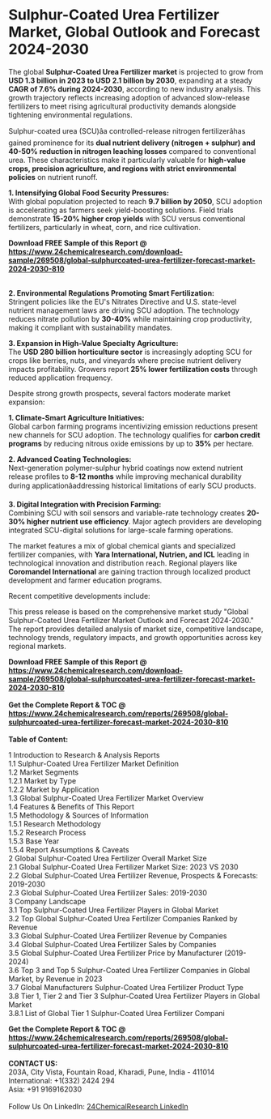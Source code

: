 <h1>Sulphur-Coated Urea Fertilizer Market, Global Outlook and Forecast 2024-2030</h1><p>The global <strong>Sulphur-Coated Urea Fertilizer market</strong> is projected to grow from <strong>USD 1.3 billion in 2023 to USD 2.1 billion by 2030</strong>, expanding at a steady <strong>CAGR of 7.6% during 2024-2030</strong>, according to new industry analysis. This growth trajectory reflects increasing adoption of advanced slow-release fertilizers to meet rising agricultural productivity demands alongside tightening environmental regulations.</p><p>Sulphur-coated urea (SCU)âa controlled-release nitrogen fertilizerâhas gained prominence for its <strong>dual nutrient delivery (nitrogen + sulphur) and 40-50% reduction in nitrogen leaching losses</strong> compared to conventional urea. These characteristics make it particularly valuable for <strong>high-value crops, precision agriculture, and regions with strict environmental policies</strong> on nutrient runoff.</p><p><strong>1. Intensifying Global Food Security Pressures:</strong><br>
With global population projected to reach <strong>9.7 billion by 2050</strong>, SCU adoption is accelerating as farmers seek yield-boosting solutions. Field trials demonstrate <strong>15-20% higher crop yields</strong> with SCU versus conventional fertilizers, particularly in wheat, corn, and rice cultivation.</p><div><b>Download FREE Sample of this Report @ 
            <a href="https://www.24chemicalresearch.com/download-sample/269508/global-sulphurcoated-urea-fertilizer-forecast-market-2024-2030-810">
            https://www.24chemicalresearch.com/download-sample/269508/global-sulphurcoated-urea-fertilizer-forecast-market-2024-2030-810</a></b></div><br><p><strong>2. Environmental Regulations Promoting Smart Fertilization:</strong><br>
Stringent policies like the EU's Nitrates Directive and U.S. state-level nutrient management laws are driving SCU adoption. The technology reduces nitrate pollution by <strong>30-40%</strong> while maintaining crop productivity, making it compliant with sustainability mandates.</p><p><strong>3. Expansion in High-Value Specialty Agriculture:</strong><br>
The <strong>USD 280 billion horticulture sector</strong> is increasingly adopting SCU for crops like berries, nuts, and vineyards where precise nutrient delivery impacts profitability. Growers report <strong>25% lower fertilization costs</strong> through reduced application frequency.</p><p>Despite strong growth prospects, several factors moderate market expansion:</p><p><strong>1. Climate-Smart Agriculture Initiatives:</strong><br>
Global carbon farming programs incentivizing emission reductions present new channels for SCU adoption. The technology qualifies for <strong>carbon credit programs</strong> by reducing nitrous oxide emissions by up to <strong>35%</strong> per hectare.</p><p><strong>2. Advanced Coating Technologies:</strong><br>
Next-generation polymer-sulphur hybrid coatings now extend nutrient release profiles to <strong>8-12 months</strong> while improving mechanical durability during applicationâaddressing historical limitations of early SCU products.</p><p><strong>3. Digital Integration with Precision Farming:</strong><br>
Combining SCU with soil sensors and variable-rate technology creates <strong>20-30% higher nutrient use efficiency</strong>. Major agtech providers are developing integrated SCU-digital solutions for large-scale farming operations.</p><p>The market features a mix of global chemical giants and specialized fertilizer companies, with <strong>Yara International, Nutrien, and ICL</strong> leading in technological innovation and distribution reach. Regional players like <strong>Coromandel International</strong> are gaining traction through localized product development and farmer education programs.</p><p>Recent competitive developments include:</p><p>This press release is based on the comprehensive market study "Global Sulphur-Coated Urea Fertilizer Market Outlook and Forecast 2024-2030." The report provides detailed analysis of market size, competitive landscape, technology trends, regulatory impacts, and growth opportunities across key regional markets.</p><div><b>Download FREE Sample of this Report @ 
            <a href="https://www.24chemicalresearch.com/download-sample/269508/global-sulphurcoated-urea-fertilizer-forecast-market-2024-2030-810">
            https://www.24chemicalresearch.com/download-sample/269508/global-sulphurcoated-urea-fertilizer-forecast-market-2024-2030-810</a></b></div><br><div><b>Get the Complete Report & TOC @ 
            <a href="https://www.24chemicalresearch.com/reports/269508/global-sulphurcoated-urea-fertilizer-forecast-market-2024-2030-810">
            https://www.24chemicalresearch.com/reports/269508/global-sulphurcoated-urea-fertilizer-forecast-market-2024-2030-810</a></b></div><br>
            <b>Table of Content:</b><p>1 Introduction to Research & Analysis Reports<br />
    1.1 Sulphur-Coated Urea Fertilizer Market Definition<br />
    1.2 Market Segments<br />
        1.2.1 Market by Type<br />
        1.2.2 Market by Application<br />
    1.3 Global Sulphur-Coated Urea Fertilizer Market Overview<br />
    1.4 Features & Benefits of This Report<br />
    1.5 Methodology & Sources of Information<br />
        1.5.1 Research Methodology<br />
        1.5.2 Research Process<br />
        1.5.3 Base Year<br />
        1.5.4 Report Assumptions & Caveats<br />
2 Global Sulphur-Coated Urea Fertilizer Overall Market Size<br />
    2.1 Global Sulphur-Coated Urea Fertilizer Market Size: 2023 VS 2030<br />
    2.2 Global Sulphur-Coated Urea Fertilizer Revenue, Prospects & Forecasts: 2019-2030<br />
    2.3 Global Sulphur-Coated Urea Fertilizer Sales: 2019-2030<br />
3 Company Landscape<br />
    3.1 Top Sulphur-Coated Urea Fertilizer Players in Global Market<br />
    3.2 Top Global Sulphur-Coated Urea Fertilizer Companies Ranked by Revenue<br />
    3.3 Global Sulphur-Coated Urea Fertilizer Revenue by Companies<br />
    3.4 Global Sulphur-Coated Urea Fertilizer Sales by Companies<br />
    3.5 Global Sulphur-Coated Urea Fertilizer Price by Manufacturer (2019-2024)<br />
    3.6 Top 3 and Top 5 Sulphur-Coated Urea Fertilizer Companies in Global Market, by Revenue in 2023<br />
    3.7 Global Manufacturers Sulphur-Coated Urea Fertilizer Product Type<br />
    3.8 Tier 1, Tier 2 and Tier 3 Sulphur-Coated Urea Fertilizer Players in Global Market<br />
        3.8.1 List of Global Tier 1 Sulphur-Coated Urea Fertilizer Compani</p><div><b>Get the Complete Report & TOC @ 
            <a href="https://www.24chemicalresearch.com/reports/269508/global-sulphurcoated-urea-fertilizer-forecast-market-2024-2030-810">
            https://www.24chemicalresearch.com/reports/269508/global-sulphurcoated-urea-fertilizer-forecast-market-2024-2030-810</a></b></div><br><b>CONTACT US:</b><br>
            203A, City Vista, Fountain Road, Kharadi, Pune, India - 411014<br>
            International: +1(332) 2424 294<br>
            Asia: +91 9169162030 <br><br>
            Follow Us On LinkedIn: <a href="https://www.linkedin.com/company/24chemicalresearch/">24ChemicalResearch LinkedIn</a>